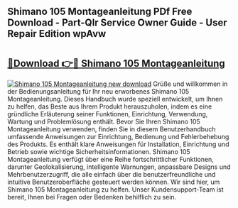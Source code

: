## Shimano 105 Montageanleitung PDf Free Download - Part-Qlr Service Owner Guide - User Repair Edition wpAvw

# <h2><a href="http://df6k437.blite.top/?on=Shimano+105+Montageanleitung">🔗Download 👉🔴 Shimano 105 Montageanleitung</a></h2>

[![Shimano 105 Montageanleitung new download](https://i.imgur.com/lujVjoI.png)](http://df6k437.blite.top/?on=Shimano+105+Montageanleitung)
Grüße und willkommen in der Bedienungsanleitung für Ihr neu erworbenes Shimano 105 Montageanleitung. Dieses Handbuch wurde speziell entwickelt, um Ihnen zu helfen, das Beste aus Ihrem Produkt herauszuholen, indem es eine gründliche Erläuterung seiner Funktionen, Einrichtung, Verwendung, Wartung und Problemlösung enthält. Bevor Sie Ihren Shimano 105 Montageanleitung verwenden, finden Sie in diesem Benutzerhandbuch umfassende Anweisungen zur Einrichtung, Bedienung und Fehlerbehebung des Produkts. Es enthält klare Anweisungen für Installation, Einrichtung und Betrieb sowie wichtige Sicherheitsinformationen. Shimano 105 Montageanleitung verfügt über eine Reihe fortschrittlicher Funktionen, darunter Geolokalisierung, intelligente Warnungen, anpassbare Designs und Mehrbenutzerzugriff, die alle einfach über die benutzerfreundliche und intuitive Benutzeroberfläche gesteuert werden können. Wir sind hier, um Shimano 105 Montageanleitung zu helfen. Unser Kundensupport-Team ist bereit, Ihnen bei Fragen oder Bedenken behilflich zu sein.
